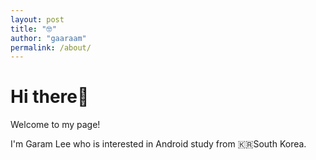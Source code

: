 ```yaml
---
layout: post
title: "🤓"
author: "gaaraam"
permalink: /about/
---
```


# Hi there👋

Welcome to my page!

I'm Garam Lee who is interested in Android study from 🇰🇷South Korea.

